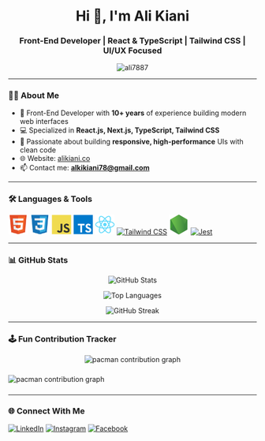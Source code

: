 <h1 align="center">Hi 👋, I'm Ali Kiani</h1>
<h3 align="center">Front-End Developer | React & TypeScript | Tailwind CSS | UI/UX Focused</h3>

<p align="center">
  <img src="https://komarev.com/ghpvc/?username=ali7887&label=Profile%20views&color=0e75b6&style=flat" alt="ali7887" />
</p>

---

### 👨‍💻 About Me

- 🎯 Front-End Developer with **10+ years** of experience building modern web interfaces  
- 💻 Specialized in **React.js, Next.js, TypeScript, Tailwind CSS**  
- 🚀 Passionate about building **responsive, high-performance** UIs with clean code  
- 🌐 Website: [alikiani.co](https://alikiani.co)  
- 📫 Contact me: **alkikiani78@gmail.com**  

---

### 🛠️ Languages & Tools

<p align="left">
  <a href="https://www.w3schools.com/html/" target="_blank"><img src="https://raw.githubusercontent.com/devicons/devicon/master/icons/html5/html5-original.svg" alt="HTML5" width="40" height="40"/></a>
  <a href="https://www.w3schools.com/css/" target="_blank"><img src="https://raw.githubusercontent.com/devicons/devicon/master/icons/css3/css3-original.svg" alt="CSS3" width="40" height="40"/></a>
  <a href="https://developer.mozilla.org/en-US/docs/Web/JavaScript" target="_blank"><img src="https://raw.githubusercontent.com/devicons/devicon/master/icons/javascript/javascript-original.svg" alt="JavaScript" width="40" height="40"/></a>
  <a href="https://www.typescriptlang.org/" target="_blank"><img src="https://raw.githubusercontent.com/devicons/devicon/master/icons/typescript/typescript-original.svg" alt="TypeScript" width="40" height="40"/></a>
  <a href="https://reactjs.org/" target="_blank"><img src="https://raw.githubusercontent.com/devicons/devicon/master/icons/react/react-original.svg" alt="React" width="40" height="40"/></a>
  <a href="https://tailwindcss.com/" target="_blank"><img src="https://www.vectorlogo.zone/logos/tailwindcss/tailwindcss-icon.svg" alt="Tailwind CSS" width="40" height="40"/></a>
  <a href="https://nodejs.org" target="_blank"><img src="https://raw.githubusercontent.com/devicons/devicon/master/icons/nodejs/nodejs-original.svg" alt="Node.js" width="40" height="40"/></a>
  <a href="https://jestjs.io" target="_blank"><img src="https://www.vectorlogo.zone/logos/jestjsio/jestjsio-icon.svg" alt="Jest" width="40" height="40"/></a>
</p>

---

### 📊 GitHub Stats

<p align="center">
  <img src="https://github-readme-stats.vercel.app/api?username=ali7887&show_icons=true&theme=default" alt="GitHub Stats" />
</p>

<p align="center">
  <img src="https://github-readme-stats.vercel.app/api/top-langs?username=ali7887&show_icons=true&locale=en&layout=compact" alt="Top Languages" />
</p>

<p align="center">
  <img src="https://github-readme-streak-stats.herokuapp.com/?user=ali7887" alt="GitHub Streak" />
</p>

---

### 🕹️ Fun Contribution Tracker

<p align="center">
<picture>
  <source media="(prefers-color-scheme: dark)" srcset="https://raw.githubusercontent.com/ali7887/ali7887/output/pacman-contribution-graph-dark.svg">
  <source media="(prefers-color-scheme: light)" srcset="https://raw.githubusercontent.com/ali7887/ali7887/output/pacman-contribution-graph.svg">
  <img alt="pacman contribution graph" src="https://raw.githubusercontent.com/ali7887/ali7887/output/pacman-contribution-graph.svg">
</picture>

###

<picture>
  <source media="(prefers-color-scheme: dark)" srcset="https://raw.githubusercontent.com/ali7887/ali7887/output/pacman-contribution-graph-dark.svg">
  <source media="(prefers-color-scheme: light)" srcset="https://raw.githubusercontent.com/ali7887/ali7887/output/pacman-contribution-graph.svg">
  <img alt="pacman contribution graph" src="https://raw.githubusercontent.com/ali7887/ali7887/output/pacman-contribution-graph.svg">
</picture>

###
</p>


---

### 🌐 Connect With Me

<p align="left">
  <a href="https://linkedin.com/in/alikiani78" target="blank"><img src="https://cdn.jsdelivr.net/gh/devicons/devicon/icons/linkedin/linkedin-original.svg" alt="LinkedIn" width="30" height="30" /></a>
  <a href="https://instagram.com/alikiani7887" target="blank"><img src="https://cdn.jsdelivr.net/gh/devicons/devicon/icons/instagram/instagram-original.svg" alt="Instagram" width="30" height="30" /></a>
  <a href="https://fb.com/ali.kiani.73" target="blank"><img src="https://cdn.jsdelivr.net/gh/devicons/devicon/icons/facebook/facebook-original.svg" alt="Facebook" width="30" height="30" /></a>
</p>
